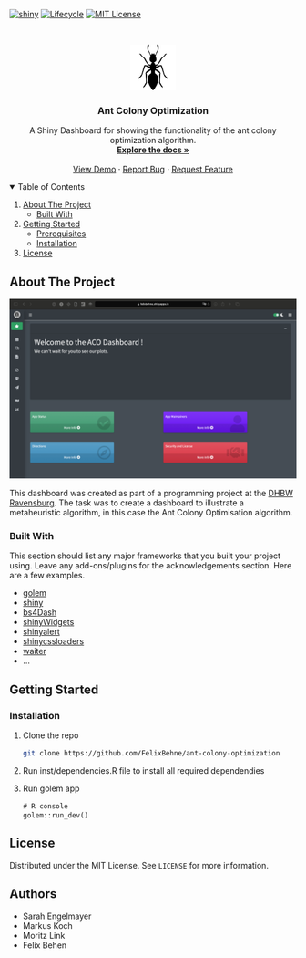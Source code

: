[![shiny][shiny-shield]][shiny-url]
[![Lifecycle][lifecycle-shield]][lifecycle-url]
[![MIT License][license-shield]][license-url]



<!-- PROJECT LOGO -->
<br />
<p align="center">
  <a href="https://github.com/FelixBehne/ant-colony-optimization">
    <img src="inst/app/www/img/logo.png" alt="Logo" width="80" height="80">
  </a>

  <h3 align="center">Ant Colony Optimization</h3>

  <p align="center">
    A Shiny Dashboard for showing the functionality of the ant
    colony optimization algorithm.
    <br />
    <a href="https://github.com/FelixBehne/ant-colony-optimization/tree/master/man"><strong>Explore the docs »</strong></a>
    <br />
    <br />
    <a href="https://felixbehne.shinyapps.io/ant-colony-optimization/">View Demo</a>
    ·
    <a href="https://github.com/FelixBehne/ant-colony-optimization/issues">Report Bug</a>
    ·
    <a href="https://github.com/FelixBehne/ant-colony-optimization/issues">Request Feature</a>
  </p>
</p>



<!-- TABLE OF CONTENTS -->
<details open="open">
  <summary>Table of Contents</summary>
  <ol>
    <li>
      <a href="#about-the-project">About The Project</a>
      <ul>
        <li><a href="#built-with">Built With</a></li>
      </ul>
    </li>
    <li>
      <a href="#getting-started">Getting Started</a>
      <ul>
        <li><a href="#prerequisites">Prerequisites</a></li>
        <li><a href="#installation">Installation</a></li>
      </ul>
    </li>
    <li><a href="#license">License</a></li>

  </ol>
</details>



<!-- ABOUT THE PROJECT -->
## About The Project

[![Product Name Screen Shot][product-screenshot]](")

This dashboard was created as part of a programming project at the [DHBW Ravensburg](https://www.ravensburg.dhbw.de/startseite).
The task was to create a dashboard to illustrate a metaheuristic algorithm, in this case the Ant Colony Optimisation algorithm.

### Built With

This section should list any major frameworks that you built your project using. Leave any add-ons/plugins for the acknowledgements section. Here are a few examples.

* [golem](https://github.com/ThinkR-open/golem)
* [shiny](https://shiny.rstudio.com/tutorial/)
* [bs4Dash](https://rinterface.github.io/bs4Dash/)
* [shinyWidgets](https://github.com/dreamRs/shinyWidgets)
* [shinyalert](https://github.com/daattali/shinyalert)
* [shinycssloaders](https://github.com/daattali/shinycssloaders)
* [waiter](https://github.com/JohnCoene/waiter)
* ...



<!-- GETTING STARTED -->
## Getting Started

### Installation

1. Clone the repo
   ```sh
   git clone https://github.com/FelixBehne/ant-colony-optimization
   ```
2. Run inst/dependencies.R file to install all required dependendies

3. Run golem app 
   ```
   # R console 
   golem::run_dev()
   ```



<!-- LICENSE -->
## License

Distributed under the MIT License. See `LICENSE` for more information.



<!-- CONTACT -->
## Authors 

* Sarah Engelmayer 
* Markus Koch 
* Moritz Link 
* Felix Behen


<!-- MARKDOWN LINKS & IMAGES -->
<!-- https://www.markdownguide.org/basic-syntax/#reference-style-links -->
[shiny-shield]: https://img.shields.io/badge/Shiny-shinyapps.io-blue?style=flat&labelColor=white&logo=RStudio&logoColor=blue
[shiny-url]: hhttps://felixbehne.shinyapps.io/ant-colony-optimization/
[lifecycle-shield]: https://img.shields.io/badge/lifecycle-experimental-orange.svg
[lifecycle-url]: https://lifecycle.r-lib.org/articles/stages.html#experimental
[license-shield]: https://img.shields.io/github/license/felixbehne/ant-colony-optimization.svg?style=flat
[license-url]: https://github.com/othneildrew/Best-README-Template/blob/master/LICENSE.txt
[product-screenshot]: inst/app/www/img/product-screenshot.png

